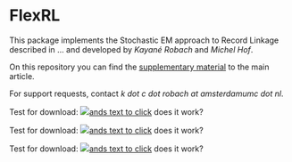 # FlexRL

This package implements the Stochastic EM approach to Record Linkage described in ... and developed by _Kayané Robach_ and _Michel Hof_.

On this repository you can find the [supplementary material](https://github.com/robachowyk/FlexRL/blob/main/Supplementary%20Material.pdf) to the main article.

For support requests, contact _k dot c dot robach at amsterdamumc dot nl_.

Test for download: <a href="https://github.com/robachowyk/FlexRL/blob/main/Supplementary%20Material.pdf" download="myimage"><img src="https://github.com/robachowyk/FlexRL/blob/main/Supplementary%20Material.pdf" />ands text to click</a> does it work?

Test for download: <a href="main/Supplementary%20Material.pdf" download="myimage"><img src="https://github.com/robachowyk/FlexRL/blob/main/Supplementary%20Material.pdf" />ands text to click</a> does it work?

Test for download: <a href="/Supplementary%20Material.pdf" download="myimage"><img src="https://github.com/robachowyk/FlexRL/blob/main/Supplementary%20Material.pdf" />ands text to click</a> does it work?